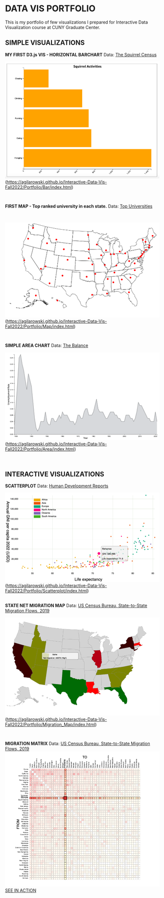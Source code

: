 # DATA VIS PORTFOLIO

This is my portfolio of few visualizations I prepared for Interactive Data Visualization course at CUNY Graduate Center.
<br>

## SIMPLE VISUALIZATIONS

**MY FIRST D3.js VIS - HORIZONTAL BARCHART** Data: [The Squirrel Census](https://www.thesquirrelcensus.com)

![Horizontal Barchart](Bar/Bar_chart.png)(https://agilarowski.github.io/Interactive-Data-Vis-Fall2022/Portfolio/Bar/index.html)

<br>

**FIRST MAP - Top ranked university in each state.** Data: [Top Universities](https://www.topuniversities.com/university-rankings-articles/world-university-rankings/top-us-universities-state-2020)

<br>

![US Universities Map](Map/Map.png)(https://agilarowski.github.io/Interactive-Data-Vis-Fall2022/Portfolio/Map/index.html)

<br>

**SIMPLE AREA CHART** Data: [The Balance](https://www.thebalancemoney.com/unemployment-rate-by-year-3305506)

![Unemployment Area Time Series](Area/Area_chart.png)(https://agilarowski.github.io/Interactive-Data-Vis-Fall2022/Portfolio/Area/index.html)

<br>

## INTERACTIVE VISUALIZATIONS

**SCATTERPLOT** Data: [Human Development Reports](https://hdr.undp.org/data-center/human-development-index#/indicies/HDI)

![Interactive Scatterplot](Scatterplot/Scatterplot.png)(https://agilarowski.github.io/Interactive-Data-Vis-Fall2022/Portfolio/Scatterplot/index.html)
<br>
<br>

**STATE NET MIGRATION MAP** Data: [US Census Bureau, State-to-State Migration Flows, 2019](https://www.census.gov/data/tables/time-series/demo/geographic-mobility/state-to-state-migration.html)

![Net Migration Map](Migration_Map/Migration_map.png)(https://agilarowski.github.io/Interactive-Data-Vis-Fall2022/Portfolio/Migration_Map/index.html)

<br>

**MIGRATION MATRIX** Data: [US Census Bureau, State-to-State Migration Flows, 2019](https://www.census.gov/data/tables/time-series/demo/geographic-mobility/state-to-state-migration.html)
![Migration Matrix](Migration_Matrix/Matrix.png)[SEE IN ACTION](https://agilarowski.github.io/Interactive-Data-Vis-Fall2022/Portfolio/Migration_Matrix/index.html)
